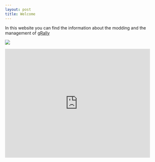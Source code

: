 ```yaml
---
layout: post
title: Welcome
---
```


In this website you can find the information about the modding and the management of [gRally](http://www.grally.net)

[![](http://grally.net/images/button.jpg)](http://youtu.be/v69L12Lg0NE?autoplay=1)

<iframe width="480" height="360" src="http://www.youtube.com/embed/WO82PoAczTc" frameborder="0"> </iframe>